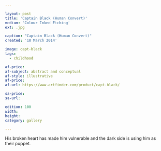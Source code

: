 ```yaml
---

layout: post
title: 'Captain Black (Human Convert)'
medium: 'Colour Inked Etching'
ext: .jpg

caption: "Captain Black (Human Convert)"
created: '18 March 2014'

image: capt-black
tags:
  - childhood

af-price:
af-subject: abstract and conceptual
af-style: illustrative
af-price:
af-url: https://www.artfinder.com/product/capt-black/

sa-price:
sa-url:

edition: 100
width:
height:
category: gallery

---
```


His broken heart has made him vulnerable and the dark side is using him as their puppet.
